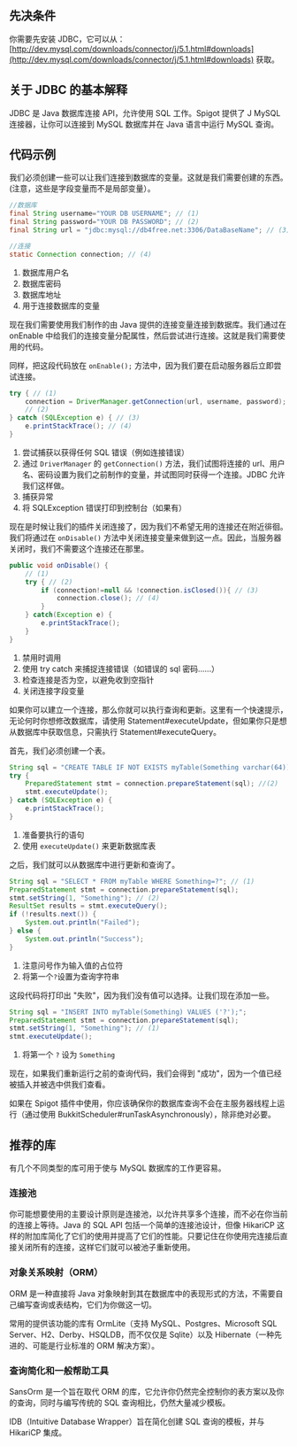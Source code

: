 ## 先决条件

你需要先安装 JDBC，它可以从：[http://dev.mysql.com/downloads/connector/j/5.1.html#downloads](http://dev.mysql.com/downloads/connector/j/5.1.html#downloads) 获取。

## 关于 JDBC 的基本解释

JDBC 是 Java 数据库连接 API，允许使用 SQL 工作。Spigot 提供了 J MySQL 连接器，让你可以连接到 MySQL 数据库并在 Java 语言中运行 MySQL 查询。

## 代码示例

我们必须创建一些可以让我们连接到数据库的变量。这就是我们需要创建的东西。(注意，这些是字段变量而不是局部变量）。

```java
//数据库
final String username="YOUR DB USERNAME"; // (1)
final String password="YOUR DB PASSWORD"; // (2) 
final String url = "jdbc:mysql://db4free.net:3306/DataBaseName"; // (3)

//连接
static Connection connection; // (4)
```

1. 数据库用户名
2. 数据库密码
3. 数据库地址
4. 用于连接数据库的变量

现在我们需要使用我们制作的由 Java 提供的连接变量连接到数据库。我们通过在 onEnable 中给我们的连接变量分配属性，然后尝试进行连接。这就是我们需要使用的代码。

同样，把这段代码放在 `onEnable();` 方法中，因为我们要在启动服务器后立即尝试连接。

```java
try { // (1)
    connection = DriverManager.getConnection(url, username, password);
    // (2)
} catch (SQLException e) { // (3)
    e.printStackTrace(); // (4)
}
```

1. 尝试捕获以获得任何 SQL 错误（例如连接错误）
2. 通过 `DriverManager` 的 `getConnection()` 方法，我们试图将连接的 url、用户名、密码设置为我们之前制作的变量，并试图同时获得一个连接。JDBC 允许我们这样做。
3. 捕获异常
4. 将 SQLException 错误打印到控制台（如果有）

现在是时候让我们的插件关闭连接了，因为我们不希望无用的连接还在附近徘徊。我们将通过在 `onDisable()` 方法中关闭连接变量来做到这一点。因此，当服务器关闭时，我们不需要这个连接还在那里。

```java
public void onDisable() {
    // (1)
    try { // (2)
        if (connection!=null && !connection.isClosed()){ // (3)
            connection.close(); // (4)
        }
    } catch(Exception e) {
        e.printStackTrace();
    }
}
```

1. 禁用时调用
2. 使用 try catch 来捕捉连接错误（如错误的 sql 密码......）
3. 检查连接是否为空，以避免收到空指针
4. 关闭连接字段变量

如果你可以建立一个连接，那么你就可以执行查询和更新。这里有一个快速提示，无论何时你想修改数据库，请使用 Statement#executeUpdate，但如果你只是想从数据库中获取信息，只需执行 Statement#executeQuery。

首先，我们必须创建一个表。

```java
String sql = "CREATE TABLE IF NOT EXISTS myTable(Something varchar(64));"; // (1)
try {
    PreparedStatement stmt = connection.prepareStatement(sql); //(2)
    stmt.executeUpdate();
} catch (SQLException e) {
    e.printStackTrace();
}
```

1. 准备要执行的语句
2. 使用 `executeUpdate()` 来更新数据库表

之后，我们就可以从数据库中进行更新和查询了。

```java
String sql = "SELECT * FROM myTable WHERE Something=?"; // (1)
PreparedStatement stmt = connection.prepareStatement(sql);
stmt.setString(1, "Something"); // (2)
ResultSet results = stmt.executeQuery();
if (!results.next()) {
    System.out.println("Failed");
} else {
    System.out.println("Success");
}
```

1. 注意问号作为输入值的占位符
2. 将第一个`?`设置为查询字符串

这段代码将打印出 "失败"，因为我们没有值可以选择。让我们现在添加一些。

```java
String sql = "INSERT INTO myTable(Something) VALUES ('?');";
PreparedStatement stmt = connection.prepareStatement(sql);
stmt.setString(1, "Something"); // (1)
stmt.executeUpdate();
```

1. 将第一个 `?` 设为 `Something`

现在，如果我们重新运行之前的查询代码，我们会得到 "成功"，因为一个值已经被插入并被选中供我们查看。

如果在 Spigot 插件中使用，你应该确保你的数据库查询不会在主服务器线程上运行（通过使用 BukkitScheduler#runTaskAsynchronously），除非绝对必要。

## 推荐的库

有几个不同类型的库可用于使与 MySQL 数据库的工作更容易。

### 连接池

你可能想要使用的主要设计原则是连接池，以允许共享多个连接，而不必在你当前的连接上等待。Java 的 SQL API 包括一个简单的连接池设计，但像 HikariCP 这样的附加库简化了它们的使用并提高了它们的性能。只要记住在你使用完连接后直接关闭所有的连接，这样它们就可以被池子重新使用。

### 对象关系映射（ORM）

ORM 是一种直接将 Java 对象映射到其在数据库中的表现形式的方法，不需要自己编写查询或表结构，它们为你做这一切。

常用的提供该功能的库有 OrmLite（支持 MySQL、Postgres、Microsoft SQL Server、H2、Derby、HSQLDB，而不仅仅是 Sqlite）以及 Hibernate（一种先进的、可能是行业标准的 ORM 解决方案）。

### 查询简化和一般帮助工具

SansOrm 是一个旨在取代 ORM 的库，它允许你仍然完全控制你的表方案以及你的查询，同时与编写传统的 SQL 查询相比，仍然大量减少模板。

IDB（Intuitive Database Wrapper）旨在简化创建 SQL 查询的模板，并与 HikariCP 集成。
